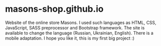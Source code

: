 # masons-shop.github.io
Website of the online store Masons. I used such languages as HTML, CSS, JavaScript, SASS preprocessor and Bootstrap framework. The site is available to change the language (Russian, Ukrainian, English). There is a mobile adaptation. I hope you like it, this is my first big project :) 
